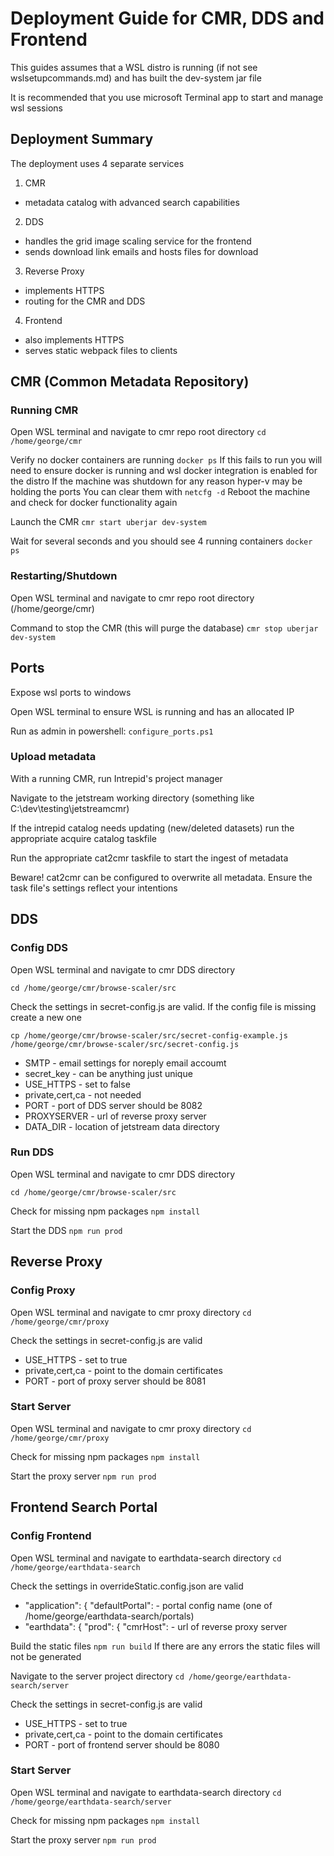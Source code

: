 # Deployment Guide for CMR, DDS and Frontend

This guides assumes that a WSL distro is running (if not see wslsetupcommands.md) and has built the dev-system jar file

It is recommended that you use microsoft Terminal app to start and manage wsl sessions

## Deployment Summary

The deployment uses 4 separate services

1. CMR
- metadata catalog with advanced search capabilities

2. DDS
- handles the grid image scaling service for the frontend
- sends download link emails and hosts files for download

3. Reverse Proxy
- implements HTTPS
- routing for the CMR and DDS

4. Frontend
- also implements HTTPS
- serves static webpack files to clients

## CMR (Common Metadata Repository)

### Running CMR

Open WSL terminal and navigate to cmr repo root directory 
`cd /home/george/cmr`

Verify no docker containers are running
`docker ps`
If this fails to run you will need to ensure docker is running and wsl docker integration is enabled for the distro
If the machine was shutdown for any reason hyper-v may be holding the ports
You can clear them with
`netcfg -d`
Reboot the machine and check for docker functionality again

Launch the CMR
`cmr start uberjar dev-system`

Wait for several seconds and you should see 4 running containers
`docker ps`

### Restarting/Shutdown

Open WSL terminal and navigate to cmr repo root directory (/home/george/cmr)

Command to stop the CMR (this will purge the database)
`cmr stop uberjar dev-system`

## Ports

Expose wsl ports to windows

Open WSL terminal to ensure WSL is running and has an allocated IP

Run as admin in powershell: 
`configure_ports.ps1`

### Upload metadata

With a running CMR, run Intrepid's project manager

Navigate to the jetstream working directory (something like C:\dev\testing\jetstreamcmr)

If the intrepid catalog needs updating (new/deleted datasets) run the appropriate acquire catalog taskfile

Run the appropriate cat2cmr taskfile to start the ingest of metadata

Beware! cat2cmr can be configured to overwrite all metadata. Ensure the task file's settings reflect your intentions

## DDS

### Config DDS

Open WSL terminal and navigate to cmr DDS directory

`cd /home/george/cmr/browse-scaler/src`

Check the settings in secret-config.js are valid. If the config file is missing create a new one

`cp /home/george/cmr/browse-scaler/src/secret-config-example.js /home/george/cmr/browse-scaler/src/secret-config.js`

- SMTP - email settings for noreply email accoumt
- secret_key - can be anything just unique
- USE_HTTPS - set to false
- private,cert,ca - not needed
- PORT - port of DDS server should be 8082
- PROXYSERVER - url of reverse proxy server
- DATA_DIR - location of jetstream data directory

### Run DDS

Open WSL terminal and navigate to cmr DDS directory 

`cd /home/george/cmr/browse-scaler/src`

Check for missing npm packages
`npm install`

Start the DDS
`npm run prod`

## Reverse Proxy

### Config Proxy

Open WSL terminal and navigate to cmr proxy directory `cd /home/george/cmr/proxy`

Check the settings in secret-config.js are valid

- USE_HTTPS - set to true
- private,cert,ca - point to the domain certificates
- PORT - port of proxy server should be 8081

### Start Server

Open WSL terminal and navigate to cmr proxy directory `cd /home/george/cmr/proxy`

Check for missing npm packages
`npm install`

Start the proxy server
`npm run prod`

## Frontend Search Portal

### Config Frontend

Open WSL terminal and navigate to earthdata-search directory `cd /home/george/earthdata-search`

Check the settings in overrideStatic.config.json are valid

- "application": { "defaultPortal": - portal config name (one of /home/george/earthdata-search/portals)
- "earthdata": { "prod": { "cmrHost": - url of reverse proxy server

Build the static files `npm run build`
If there are any errors the static files will not be generated

Navigate to the server project directory `cd /home/george/earthdata-search/server`

Check the settings in secret-config.js are valid

- USE_HTTPS - set to true
- private,cert,ca - point to the domain certificates
- PORT - port of frontend server should be 8080

### Start Server

Open WSL terminal and navigate to earthdata-search directory `cd /home/george/earthdata-search/server`

Check for missing npm packages
`npm install`

Start the proxy server
`npm run prod`